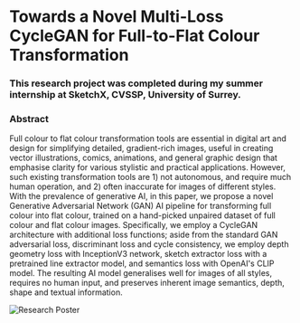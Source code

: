 # Towards a Novel Multi-Loss CycleGAN for Full-to-Flat Colour Transformation

### This research project was completed during my summer internship at SketchX, CVSSP, University of Surrey.
### Abstract
Full colour to flat colour transformation tools are essential in digital art and design for simplifying detailed, gradient-rich images, useful in creating vector illustrations, comics, animations, and general graphic design that emphasise clarity for various stylistic and practical applications. However, such existing transformation tools are 1) not autonomous, and require much human operation, and 2) often inaccurate for images of different styles. With the prevalence of generative AI, in this paper, we propose a novel Generative Adversarial Network (GAN) AI pipeline for transforming full colour into flat colour, trained on a hand-picked unpaired dataset of full colour and flat colour images. Specifically, we employ a CycleGAN architecture with additional loss functions; aside from the standard GAN adversarial loss, discriminant loss and cycle consistency, we employ depth geometry loss with InceptionV3 network, sketch extractor loss with a pretrained line extractor model, and semantics loss with OpenAI's CLIP model. The resulting AI model generalises well for images of all styles, requires no human input, and preserves inherent image semantics, depth, shape and textual information.

![Research Poster](./Poster.png)
